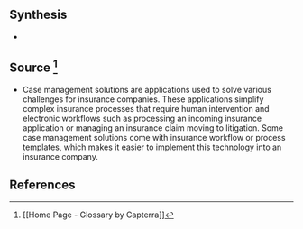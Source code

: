 ## Synthesis
- 
## Source [^1]
- Case management solutions are applications used to solve various challenges for insurance companies. These applications simplify complex insurance processes that require human intervention and electronic workflows such as processing an incoming insurance application or managing an insurance claim moving to litigation. Some case management solutions come with insurance workflow or process templates, which makes it easier to implement this technology into an insurance company.
## References

[^1]: [[Home Page - Glossary by Capterra]]